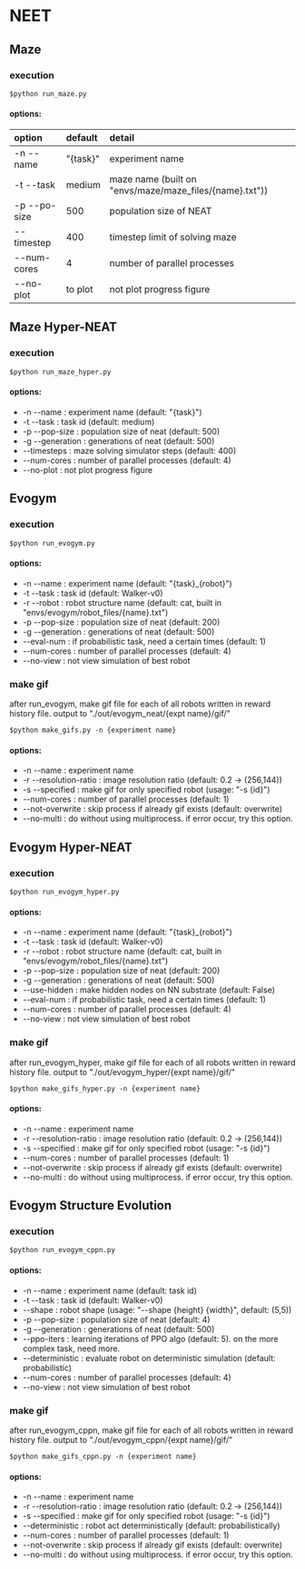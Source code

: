 # NEET


## Maze
### execution
```
$python run_maze.py
```
#### options:
| option          | default   | detail  |
| :---            | :---      | :---    |
| -n --name       | "{task}"  | experiment name |
| -t --task       | medium    | maze name (built on "envs/maze/maze_files/{name}.txt")) |
| -p --po-size    | 500       | population size of NEAT |
| --timestep      | 400       | timestep limit of solving maze |
| --num-cores     | 4         | number of parallel processes |
| --no-plot       | to plot   | not plot progress figure |


## Maze Hyper-NEAT
### execution
```
$python run_maze_hyper.py
```
#### options:
- -n --name         : experiment name (default: "{task}")
- -t --task         : task id (default: medium)
- -p --pop-size     : population size of neat (default: 500)
- -g --generation   : generations of neat (default: 500)
- --timesteps       : maze solving simulator steps (default: 400)
- --num-cores       : number of parallel processes (default: 4)
- --no-plot         : not plot progress figure


## Evogym
### execution
```
$python run_evogym.py
```
#### options:
- -n --name       : experiment name (default: "{task}_{robot}")
- -t --task       : task id (default: Walker-v0)
- -r --robot      : robot structure name (default: cat, built in "envs/evogym/robot_files/{name}.txt")
- -p --pop-size   : population size of neat (default: 200)
- -g --generation : generations of neat (default: 500)
- --eval-num      : if probabilistic task, need a certain times (default: 1)
- --num-cores     : number of parallel processes (default: 4)
- --no-view       : not view simulation of best robot

### make gif
after run_evogym, make gif file for each of all robots written in reward history file.
output to "./out/evogym_neat/{expt name}/gif/"
```
$python make_gifs.py -n {experiment name}
```
#### options:
- -n --name             : experiment name
- -r --resolution-ratio : image resolution ratio (default: 0.2 -> (256,144))
- -s --specified        : make gif for only specified robot (usage: "-s {id}")
- --num-cores           : number of parallel processes (default: 1)
- --not-overwrite       : skip process if already gif exists (default: overwrite)
- --no-multi            : do without using multiprocess. if error occur, try this option.


## Evogym Hyper-NEAT
### execution
```
$python run_evogym_hyper.py
```
#### options:
- -n --name       : experiment name (default: "{task}_{robot}")
- -t --task       : task id (default: Walker-v0)
- -r --robot      : robot structure name (default: cat, built in "envs/evogym/robot_files/{name}.txt")
- -p --pop-size   : population size of neat (default: 200)
- -g --generation : generations of neat (default: 500)
- --use-hidden    : make hidden nodes on NN substrate (default: False)
- --eval-num      : if probabilistic task, need a certain times (default: 1)
- --num-cores     : number of parallel processes (default: 4)
- --no-view       : not view simulation of best robot

### make gif
after run_evogym_hyper, make gif file for each of all robots written in reward history file.
output to "./out/evogym_hyper/{expt name}/gif/"
```
$python make_gifs_hyper.py -n {experiment name}
```
#### options:
- -n --name             : experiment name
- -r --resolution-ratio : image resolution ratio (default: 0.2 -> (256,144))
- -s --specified        : make gif for only specified robot (usage: "-s {id}")
- --num-cores           : number of parallel processes (default: 1)
- --not-overwrite       : skip process if already gif exists (default: overwrite)
- --no-multi            : do without using multiprocess. if error occur, try this option.


## Evogym Structure Evolution
### execution
```
$python run_evogym_cppn.py
```
#### options:
- -n --name       : experiment name (default: task id)
- -t --task       : task id (default: Walker-v0)
- --shape         : robot shape (usage: "--shape {height} {width}", default: (5,5))
- -p --pop-size   : population size of neat (default: 4)
- -g --generation : generations of neat (default: 500)
- --ppo-iters     : learning iterations of PPO algo (default: 5). on the more complex task, need more.
- --deterministic : evaluate robot on deterministic simulation (default: probabilistic)
- --num-cores     : number of parallel processes (default: 4)
- --no-view       : not view simulation of best robot

### make gif
after run_evogym_cppn, make gif file for each of all robots written in reward history file.
output to "./out/evogym_cppn/{expt name}/gif/"
```
$python make_gifs_cppn.py -n {experiment name}
```
#### options:
- -n --name             : experiment name
- -r --resolution-ratio : image resolution ratio (default: 0.2 -> (256,144))
- -s --specified        : make gif for only specified robot (usage: "-s {id}")
- --deterministic       : robot act deterministically (default: probabilistically)
- --num-cores           : number of parallel processes (default: 1)
- --not-overwrite       : skip process if already gif exists (default: overwrite)
- --no-multi            : do without using multiprocess. if error occur, try this option.
